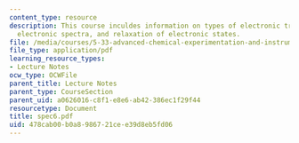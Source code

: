 ```yaml
---
content_type: resource
description: This course inculdes information on types of electronic transitions,
  electronic spectra, and relaxation of electronic states.
file: /media/courses/5-33-advanced-chemical-experimentation-and-instrumentation-fall-2007/478cab00b0a8986721cee39d8eb5fd06_spec6.pdf
file_type: application/pdf
learning_resource_types:
- Lecture Notes
ocw_type: OCWFile
parent_title: Lecture Notes
parent_type: CourseSection
parent_uid: a0626016-c8f1-e8e6-ab42-386ec1f29f44
resourcetype: Document
title: spec6.pdf
uid: 478cab00-b0a8-9867-21ce-e39d8eb5fd06
---
```

